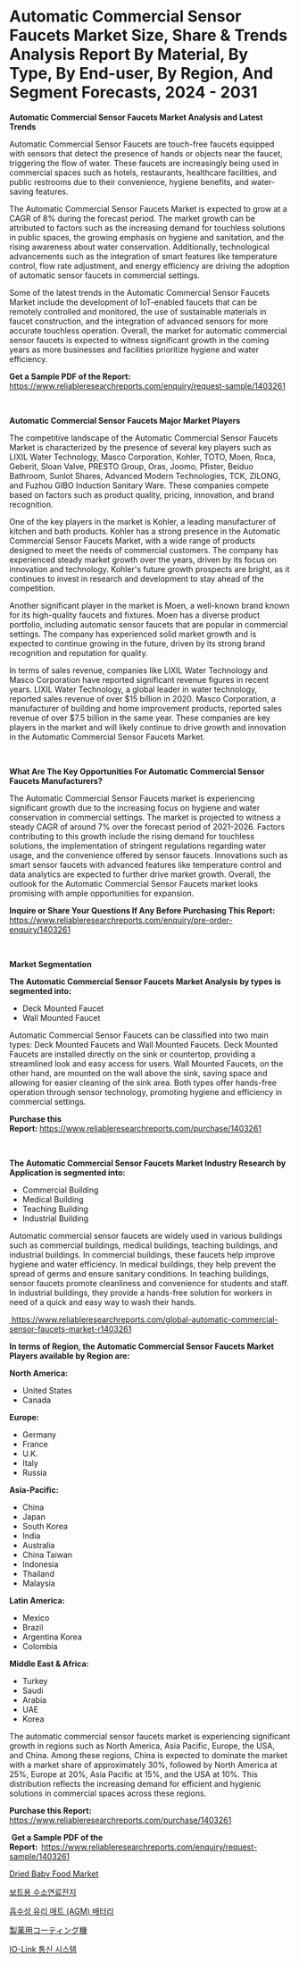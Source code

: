 <p><h1>Automatic Commercial Sensor Faucets Market Size, Share & Trends Analysis Report By Material, By Type, By End-user, By Region, And Segment Forecasts, 2024 - 2031</h1></p><p><strong>Automatic Commercial Sensor Faucets Market Analysis and Latest Trends</strong></p>
<p><p>Automatic Commercial Sensor Faucets are touch-free faucets equipped with sensors that detect the presence of hands or objects near the faucet, triggering the flow of water. These faucets are increasingly being used in commercial spaces such as hotels, restaurants, healthcare facilities, and public restrooms due to their convenience, hygiene benefits, and water-saving features.</p><p>The Automatic Commercial Sensor Faucets Market is expected to grow at a CAGR of 8% during the forecast period. The market growth can be attributed to factors such as the increasing demand for touchless solutions in public spaces, the growing emphasis on hygiene and sanitation, and the rising awareness about water conservation. Additionally, technological advancements such as the integration of smart features like temperature control, flow rate adjustment, and energy efficiency are driving the adoption of automatic sensor faucets in commercial settings.</p><p>Some of the latest trends in the Automatic Commercial Sensor Faucets Market include the development of IoT-enabled faucets that can be remotely controlled and monitored, the use of sustainable materials in faucet construction, and the integration of advanced sensors for more accurate touchless operation. Overall, the market for automatic commercial sensor faucets is expected to witness significant growth in the coming years as more businesses and facilities prioritize hygiene and water efficiency.</p></p>
<p><strong>Get a Sample PDF of the Report:&nbsp;</strong> <a href="https://www.reliableresearchreports.com/enquiry/request-sample/1403261">https://www.reliableresearchreports.com/enquiry/request-sample/1403261</a></p>
<p>&nbsp;</p>
<p><strong>Automatic Commercial Sensor Faucets Major Market Players</strong></p>
<p><p>The competitive landscape of the Automatic Commercial Sensor Faucets Market is characterized by the presence of several key players such as LIXIL Water Technology, Masco Corporation, Kohler, TOTO, Moen, Roca, Geberit, Sloan Valve, PRESTO Group, Oras, Joomo, Pfister, Beiduo Bathroom, Sunlot Shares, Advanced Modern Technologies, TCK, ZILONG, and Fuzhou GIBO Induction Sanitary Ware. These companies compete based on factors such as product quality, pricing, innovation, and brand recognition.</p><p>One of the key players in the market is Kohler, a leading manufacturer of kitchen and bath products. Kohler has a strong presence in the Automatic Commercial Sensor Faucets Market, with a wide range of products designed to meet the needs of commercial customers. The company has experienced steady market growth over the years, driven by its focus on innovation and technology. Kohler's future growth prospects are bright, as it continues to invest in research and development to stay ahead of the competition.</p><p>Another significant player in the market is Moen, a well-known brand known for its high-quality faucets and fixtures. Moen has a diverse product portfolio, including automatic sensor faucets that are popular in commercial settings. The company has experienced solid market growth and is expected to continue growing in the future, driven by its strong brand recognition and reputation for quality.</p><p>In terms of sales revenue, companies like LIXIL Water Technology and Masco Corporation have reported significant revenue figures in recent years. LIXIL Water Technology, a global leader in water technology, reported sales revenue of over $15 billion in 2020. Masco Corporation, a manufacturer of building and home improvement products, reported sales revenue of over $7.5 billion in the same year. These companies are key players in the market and will likely continue to drive growth and innovation in the Automatic Commercial Sensor Faucets Market.</p></p>
<p>&nbsp;</p>
<p><strong>What Are The Key Opportunities For Automatic Commercial Sensor Faucets Manufacturers?</strong></p>
<p><p>The Automatic Commercial Sensor Faucets market is experiencing significant growth due to the increasing focus on hygiene and water conservation in commercial settings. The market is projected to witness a steady CAGR of around 7% over the forecast period of 2021-2026. Factors contributing to this growth include the rising demand for touchless solutions, the implementation of stringent regulations regarding water usage, and the convenience offered by sensor faucets. Innovations such as smart sensor faucets with advanced features like temperature control and data analytics are expected to further drive market growth. Overall, the outlook for the Automatic Commercial Sensor Faucets market looks promising with ample opportunities for expansion.</p></p>
<p><strong>Inquire or Share Your Questions If Any Before Purchasing This Report:</strong> <a href="https://www.reliableresearchreports.com/enquiry/pre-order-enquiry/1403261">https://www.reliableresearchreports.com/enquiry/pre-order-enquiry/1403261</a></p>
<p>&nbsp;</p>
<p><strong>Market Segmentation</strong></p>
<p><strong>The Automatic Commercial Sensor Faucets Market Analysis by types is segmented into:</strong></p>
<p><ul><li>Deck Mounted Faucet</li><li>Wall Mounted Faucet</li></ul></p>
<p><p>Automatic Commercial Sensor Faucets can be classified into two main types: Deck Mounted Faucets and Wall Mounted Faucets. Deck Mounted Faucets are installed directly on the sink or countertop, providing a streamlined look and easy access for users. Wall Mounted Faucets, on the other hand, are mounted on the wall above the sink, saving space and allowing for easier cleaning of the sink area. Both types offer hands-free operation through sensor technology, promoting hygiene and efficiency in commercial settings.</p></p>
<p><strong>Purchase this Report:&nbsp;</strong><a href="https://www.reliableresearchreports.com/purchase/1403261">https://www.reliableresearchreports.com/purchase/1403261</a></p>
<p>&nbsp;</p>
<p><strong>The Automatic Commercial Sensor Faucets Market Industry Research by Application is segmented into:</strong></p>
<p><ul><li>Commercial Building</li><li>Medical Building</li><li>Teaching Building</li><li>Industrial Building</li></ul></p>
<p><p>Automatic commercial sensor faucets are widely used in various buildings such as commercial buildings, medical buildings, teaching buildings, and industrial buildings. In commercial buildings, these faucets help improve hygiene and water efficiency. In medical buildings, they help prevent the spread of germs and ensure sanitary conditions. In teaching buildings, sensor faucets promote cleanliness and convenience for students and staff. In industrial buildings, they provide a hands-free solution for workers in need of a quick and easy way to wash their hands.</p></p>
<p><a href="https://www.reliableresearchreports.com/global-automatic-commercial-sensor-faucets-market-r1403261">&nbsp;https://www.reliableresearchreports.com/global-automatic-commercial-sensor-faucets-market-r1403261</a></p>
<p><strong>In terms of Region, the Automatic Commercial Sensor Faucets Market Players available by Region are:</strong></p>
<p>
    <p> <strong> North America: </strong>
        <ul>
            <li>United States</li>
            <li>Canada</li>
        </ul>
        </p> 
    <p> <strong> Europe: </strong>
        <ul>
            <li>Germany</li>
            <li>France</li>
            <li>U.K.</li>
            <li>Italy</li>
            <li>Russia</li>
        </ul>
        </p> 
    <p> <strong> Asia-Pacific: </strong>
        <ul>
            <li>China</li>
            <li>Japan</li>
            <li>South Korea</li>
            <li>India</li>
            <li>Australia</li>
            <li>China Taiwan</li>
            <li>Indonesia</li>
            <li>Thailand</li>
            <li>Malaysia</li>
        </ul>
        </p> 
    <p> <strong> Latin America: </strong>
        <ul>
            <li>Mexico</li>
            <li>Brazil</li>
            <li>Argentina Korea</li>
            <li>Colombia</li>
        </ul>
        </p> 
    <p> <strong> Middle East & Africa: </strong>
        <ul>
            <li>Turkey</li>
            <li>Saudi</li>
            <li>Arabia</li>
            <li>UAE</li>
            <li>Korea</li>
        </ul>
    </p>
    </p>
<p><p>The automatic commercial sensor faucets market is experiencing significant growth in regions such as North America, Asia Pacific, Europe, the USA, and China. Among these regions, China is expected to dominate the market with a market share of approximately 30%, followed by North America at 25%, Europe at 20%, Asia Pacific at 15%, and the USA at 10%. This distribution reflects the increasing demand for efficient and hygienic solutions in commercial spaces across these regions.</p></p>
<p><strong>Purchase this Report: </strong><a href="https://www.reliableresearchreports.com/purchase/1403261">https://www.reliableresearchreports.com/purchase/1403261</a></p>
<p>&nbsp;<strong>Get a Sample PDF of the Report:&nbsp;&nbsp;</strong><a href="https://www.reliableresearchreports.com/enquiry/request-sample/1403261">https://www.reliableresearchreports.com/enquiry/request-sample/1403261</a></p>
<p><strong></strong></p>
<p><p><a href="https://github.com/provorikovar/Market-Research-Report-List-4/blob/main/dried-baby-food-market.md">Dried Baby Food Market</a></p><p><a href="https://medium.com/@aufaahfas/%EB%B3%B4%ED%8A%B8-%EC%8B%9C%EC%9E%A5%EC%9D%98-%EC%88%98%EC%86%8C-%EC%97%B0%EB%A3%8C-%EC%A0%84%EC%A7%80%EC%97%90-%EB%8C%80%ED%95%9C-%EC%8B%9C%EC%9E%A5-%EC%A1%B0%EC%82%AC-%EB%B3%B4%EA%B3%A0%EC%84%9C%EB%8A%94-2024%EB%85%84%EB%B6%80%ED%84%B0-2031%EB%85%84%EA%B9%8C%EC%A7%80-%EC%98%88%EC%83%81%EB%90%98%EB%8A%94-cagr-%EC%84%B1%EC%9E%A5%EB%A5%A0%EC%9D%98-%EC%8B%9C%EC%9E%A5-%EA%B7%9C%EB%AA%A8-%EC%A0%90%EC%9C%A0%EC%9C%A8-%EB%B0%8F-%EB%B6%84%EC%84%9D%EC%9D%B4-%ED%8F%AC%ED%95%A8%EB%90%98%EC%96%B4-%EC%9E%88%EC%8A%B5%EB%8B%88%EB%8B%A4-817e6e05dbf7">보트용 수소연료전지</a></p><p><a href="https://github.com/mduzzalmduzzal601/Market-Research-Report-List-1/blob/main/5376955107942.md">흡수성 유리 매트 (AGM) 배터리</a></p><p><a href="https://medium.com/@botello1manuel/%E8%A3%BD%E8%96%AC%E7%94%A8%E3%82%B3%E3%83%BC%E3%83%86%E3%82%A3%E3%83%B3%E3%82%B0%E6%A9%9F%E3%81%AE%E5%B8%82%E5%A0%B4%E5%88%86%E6%9E%90%E3%81%A82024%E5%B9%B4%E3%81%8B%E3%82%892031%E5%B9%B4%E3%81%BE%E3%81%A7%E3%81%AE%E4%BA%88%E6%B8%AC%E3%81%95%E3%82%8C%E3%82%8B%E8%A6%8F%E6%A8%A1-1a1a9da592f7">製薬用コーティング機</a></p><p><a href="https://medium.com/@jackieshlerin9805/%EA%B8%80%EB%A1%9C%EB%B2%8C-io-%EB%A7%81%ED%81%AC-%ED%86%B5%EC%8B%A0-%EC%8B%9C%EC%8A%A4%ED%85%9C-%EC%8B%9C%EC%9E%A5-%EA%B7%9C%EB%AA%A8-%EB%B0%8F-%EC%A0%90%EC%9C%A0%EC%9C%A8-%EB%B6%84%EC%84%9D-%EC%A0%9C%ED%92%88-%EC%9C%A0%ED%98%95%EB%B3%84-%EC%A0%81%EC%9A%A9-%EB%B6%84%EC%95%BC%EB%B3%84-%EC%A7%80%EC%97%AD%EB%B3%84-%EC%98%88%EC%B8%A1-2024-2031-6c2a03515a9a">IO-Link 통신 시스템</a></p></p>